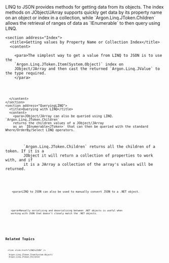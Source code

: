 <?xml version="1.0" encoding="utf-8"?>
<topic id="QueryingLINQtoJSON" revisionNumber="1">
  <developerConceptualDocument xmlns="http://ddue.schemas.microsoft.com/authoring/2003/5" xmlns:xlink="http://www.w3.org/1999/xlink">LINQ to JSON provides methods for getting data from its objects. The index methods on JObject/JArray supports quickly get data by its property name
      on an object or index in a collection, while `Argon.Linq.JToken.Children` allows the retrieval of ranges
      of data as `IEnumerable<JToken>` to then query using LINQ.


    
    <section address="Index">
      <title>Getting values by Property Name or Collection Index</title>
      <content>

        <para>The simplest way to get a value from LINQ to JSON is to use the
        `Argon.Linq.JToken.Item(System.Object)` index on
        JObject/JArray and then cast the returned `Argon.Linq.JValue` to the type required.
        </para>

<code lang="cs" source="..\Src\Tests\Documentation\LinqToJsonTests.cs" region="LinqToJsonSimpleQuerying" title="Getting JSON Values" />

      </content>
    </section>
    <section address="QueryingLINQ">
      <title>Querying with LINQ</title>
      <content>
        <para>JObject/JArray can also be queried using LINQ. `Argon.Linq.JToken.Children`
        returns the children values of a JObject/JArray
		as an `IEnumerable<JToken>` that can then be queried with the standard Where/OrderBy/Select LINQ operators.
        
<alert class="note">
        <para>`Argon.Linq.JToken.Children` returns all the children of a token. If it is a
        JObject it will return a collection of properties to work with, and if
        it is a JArray a collection of the array's values will be returned.
</alert>

<code lang="cs" source="..\Src\Tests\Documentation\LinqToJsonTests.cs" region="LinqToJsonQuerying" title="Querying JSON" />

        <para>LINQ to JSON can also be used to manually convert JSON to a .NET object.

<code lang="cs" source="..\Src\Tests\Documentation\LinqToJsonTests.cs" region="LinqToJsonDeserializeObject" title="Deserializing Using LINQ Objects" />

        <para>Manually serializing and deserializing between .NET objects is useful when
        working with JSON that doesn't closely match the .NET objects.

<code lang="cs" source="..\Src\Tests\Documentation\LinqToJsonTests.cs" region="LinqToJsonDeserializeExample" title="Deserializing Using LINQ Example" />
      </content>
    </section>


## Related Topics
      <link xlink:href="LINQtoJSON" />

      `Argon.Linq.JToken.Item(System.Object)`
      `Argon.Linq.JToken.Children`